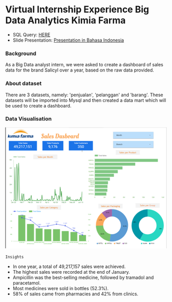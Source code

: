 # Virtual Internship Experience Big Data Analytics Kimia Farma
* SQL Query: <a href="https://github.com/almaratussaliha/vix_big-data-analytics_kimia-farma/blob/master/datamart.sql">HERE</a>
* Slide Presentation: <a href="https://github.com/almaratussaliha/vix_big-data-analytics_kimia-farma/blob/master/final_task_vix_kimiafarma.pdf">Presentation in Bahasa Indonesia</a>
### Background
As a Big Data analyst intern, we were asked to create a dashboard of sales data for the brand Salicyl over a year, 
based on the raw data provided.

### About dataset
There are 3 datasets, namely: 'penjualan', 'pelanggan' and 'barang'. These datasets will be imported into Mysql 
and then created a data mart which will be used to create a dashboard. 

### Data Visualisation
![alt text](https://github.com/almaratussaliha/vix_big-data-analytics_kimia-farma/blob/master/dashboard.png?raw=true)

`Insights`
- In one year, a total of 49,217,157 sales were achieved.
- The highest sales were recorded at the end of January.
- Ampicillin was the best-selling medicine, followed by tramadol and paracetamol.
- Most medicines were sold in bottles (52.3%).
- 58% of sales came from pharmacies and 42% from clinics. 
